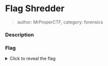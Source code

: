 # Flag Shredder
> author: MrProperCTF, category: forensics

### Description


### Flag
<details>
  <summary>Click to reveal the flag</summary>
  UVT{D3l3t3d_But_N0t_D3stRoyEd}
</details>
